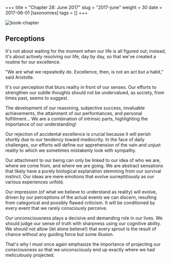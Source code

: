 +++
title = "Chapter 28: June 2017"
slug = "2017-june"
weight = 30
date = 2017-06-01
[taxonomies]
tags = []
+++

![book-chapter](/images/books/oeur/28.jpg)

## Perceptions

It's not about waiting for the moment when our life is all figured out; instead, it's about actively resolving our life, day by day, so that we've created a routine for our excellence.

"We are what we repeatedly do. Excellence, then, is not an act but a habit," said Aristotle.

It's our perception that blurs reality in front of our senses. Our efforts to strengthen our subtle thoughts should not be undervalued, as society, from times past, seems to suggest.

The development of our reasoning, subjective success, invaluable achievements, the attainment of our performances, and personal fulfillment... We are a combination of intrinsic parts, highlighting the importance of our understanding!

Our rejection of accidental excellence is crucial because it will perish shortly due to our tendency toward mediocrity. In the face of daily challenges, our efforts will define our apprehension of the vain and unjust reality to which we sometimes mistakenly look with sympathy.

Our attachment to our being can only be linked to our idea of who we are, where we come from, and where we are going. We are abstract sensations that likely have a purely biological explanation stemming from our survival instinct. Our ideas are mere emotions that evolve surreptitiously as our various experiences unfold.

Our impression (of what we believe to understand as reality) will evolve, driven by our perceptions of the actual events we can discern, resulting from categorical and possibly flawed criticism. It will be conditioned by every event that we rarely consciously perceive.

Our unconsciousness plays a decisive and demanding role in our lives. We should judge our sense of truth with sharpness using our cognitive ability. We should not allow (let alone believe!) that every sprout is the result of chance without any guiding force but some illusion.

That's why I must once again emphasize the importance of projecting our consciousness so that we unconsciously end up exactly where we had meticulously projected.
